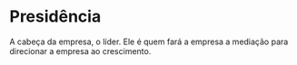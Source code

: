 # Presidência

A cabeça da empresa, o líder. Ele é quem fará a empresa a mediação para direcionar a empresa ao crescimento.

## 

